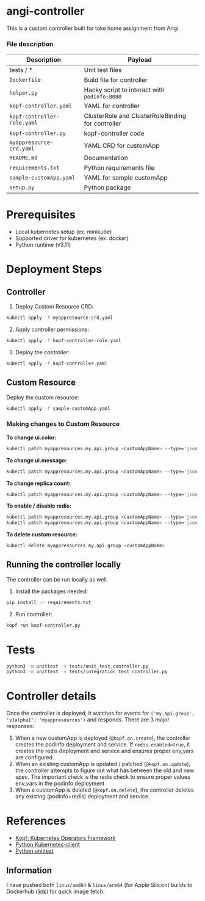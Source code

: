 # angi-controller

This is a custom controller built for take home assignment from Angi.

### File description

| Description                 | Payload                                           |
|-----------------------------|---------------------------------------------------|
| tests / *                   | Unit test files                                   |
| `Dockerfile`                | Build file for controller                         |
| `helper.py`                 | Hacky script to interact with `podinfo:8080`      |
| `kopf-controller.yaml`      | YAML for controller                               |
| `kopf-controller-role.yaml` | ClusterRole and ClusterRoleBinding for controller |
| `kopf-controller.py`        | kopf-controller code                              |
| `myappresource-crd.yaml`    | YAML CRD for customApp                            |
| `README.md`                 | Documentation                                     |
| `requirements.txt`          | Python requirements file                          |
| `sample-customApp.yaml`     | YAML for sample customApp                         |
| `setup.py`                  | Python package                                    |

# Prerequisites

- Local kubernetes setup (ex. minikube)
- Supported driver for kubernetes (ex. docker)
- Python runtime (v3.11)

# Deployment Steps

## Controller

1. Deploy Custom Resource CRD:

```bash
kubectl apply -f myappresource-crd.yaml
```

2. Apply controller permissions:

```bash
kubectl apply -f kopf-controller-role.yaml
```

3. Deploy the controller:

```bash
kubectl apply -f kopf-controller.yaml
```

## Custom Resource

Deploy the custom resource:

```bash
kubectl apply -f sample-customApp.yaml
```

### Making changes to Custom Resource

**To change ui.color:**

```bash
kubectl patch myappresources.my.api.group <customAppName> --type='json' -p='[{"op": "replace", "path": "/spec/ui/color", "value": "#4f82b8"}]'
```

**To change ui.message:**

```bash
kubectl patch myappresources.my.api.group <customAppName> --type='json' -p='[{"op": "replace", "path": "/spec/ui/message", "value": "This is a new message"}]'
```

**To change replica count:**

```bash
kubectl patch myappresources.my.api.group <customAppName> --type='json' -p='[{"op": "replace", "path": "/spec/replicaCount", "value": 5}]'
```

**To enable / disable redis:**

```bash
kubectl patch myappresources.my.api.group <customAppName> --type='json' -p='[{"op": "replace", "path": "/spec/redis/enabled", "value": true}]'
kubectl patch myappresources.my.api.group <customAppName> --type='json' -p='[{"op": "replace", "path": "/spec/redis/enabled", "value": false}]'
```

**To delete custom resource:**

```bash
kubectl delete myappresources.my.api.group <customAppName>
```

## Running the controller locally

The controller can be run locally as well.

1. Install the packages needed:

```bash
pip install -r requirements.txt
```

2. Run controller:

```bash
kopf run kopf-controller.py
```

# Tests

```bash
python3 -m unittest -v tests/unit_test_controller.py
python3 -m unittest -v tests/integration_test_controller.py
```

# Controller details

Once the controller is deployed, it watches for events for `('my.api.group', 'v1alpha1', 'myappresources')` and
responds. There are 3 major responses:

1. When a new customApp is deployed (`@kopf.on.create`), the controller creates the podinfo deployment and service.
   If `redis.enabled=true`, it creates the redis deployment and service and ensures proper env_vars are configured.
2. When an existing customApp is updated / patched (`@kopf.on.update`), the controller attempts to figure out what has between the
   old and new spec. The important check is the redis check to ensure proper values env_vars in the podinfo deployment
3. When a customApp is deleted (`@kopf.on.delete`), the controller deletes any existing (podinfo+redis) deployment and service.

# References

- [Kopf: Kubernetes Operators Framework](https://kopf.readthedocs.io/en/stable/)
- [Python Kubernetes-client](https://github.com/kubernetes-client/python)
- [Python unittest](https://docs.python.org/3/library/unittest.html)

## Information

I have pushed both `linux/amd64` & `linux/arm64` (for Apple Silicon) builds to
Dockerhub ([link](https://hub.docker.com/repository/docker/iamkashz/angi-controller)) for quick image fetch.




